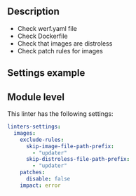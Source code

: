 ## Description

- Check werf.yaml file
- Check Dockerfile
- Check that images are distroless
- Check patch rules for images

## Settings example

## Module level

This linter has the following settings:

```yaml
linters-settings:
  images:
    exclude-rules:
      skip-image-file-path-prefix:
        - "updater"
      skip-distroless-file-path-prefix:
        - "updater"
    patches:
      disable: false
    impact: error
```
